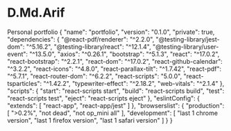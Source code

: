 # D.Md.Arif
Personal portfolio 
{ 
   "name": "portfolio", 
   "version": "0.1.0", 
   "private": true, 
   "dependencies": { 
     "@react-pdf/renderer": "^2.2.0", 
     "@testing-library/jest-dom": "^5.16.2", 
     "@testing-library/react": "^12.1.4", 
     "@testing-library/user-event": "^13.5.0", 
     "axios": "^0.26.1", 
     "bootstrap": "^5.1.3", 
     "react": "^17.0.2", 
     "react-bootstrap": "^2.2.1", 
     "react-dom": "^17.0.2", 
     "react-github-calendar": "^3.2.2", 
     "react-icons": "^4.8.0", 
     "react-parallax-tilt": "^1.7.42", 
     "react-pdf": "^5.7.1", 
     "react-router-dom": "^6.2.2", 
     "react-scripts": "5.0.0", 
     "react-tsparticles": "^1.42.2", 
     "typewriter-effect": "^2.18.2", 
     "web-vitals": "^2.1.4" 
   }, 
   "scripts": { 
     "start": "react-scripts start", 
     "build": "react-scripts build", 
     "test": "react-scripts test", 
     "eject": "react-scripts eject" 
   }, 
   "eslintConfig": { 
     "extends": [ 
       "react-app", 
       "react-app/jest" 
     ] 
   }, 
   "browserslist": { 
     "production": [ 
       ">0.2%", 
       "not dead", 
       "not op_mini all" 
     ], 
     "development": [ 
       "last 1 chrome version", 
       "last 1 firefox version", 
       "last 1 safari version" 
     ] 
   } 
 }